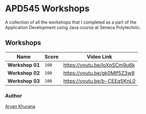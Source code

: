 # APD545 Workshops

A collection of all the workshops that I completed as a part of the Application Development using Java course at Seneca Polytechnic.

## Workshops

|Name|Score|Video Link|
|---|---|---|
|**Workshop 01**|`100`|https://youtu.be/loXpSCm9u6k|
|**Workshop 02**|`100`|https://youtu.be/gk0MIf5Z3w8|
|**Workshop 03**|`100`|https://youtu.be/b-CEEq5KnL0|

### Author
[Aryan Khurana](https://github.com/AryanK1511)
